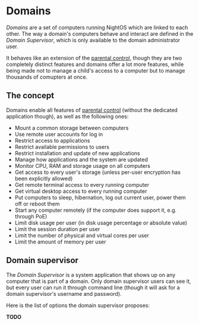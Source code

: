 # Domains

_Domains_ are a set of computers running NightOS which are linked to each other. The way a domain's computers behave and interact are defined in the _Domain Supervisor_, which is only available to the domain administrator user.

It behaves like an extension of the [parental control](parental-control.md), though they are two completely distinct features and domains offer a lot more features, while being made not to manage a child's access to a computer but to manage thousands of comupters at once.

## The concept

Domains enable all features of [parental control](parental-control.md) (without the dedicated application though), as well as the following ones:

- Mount a common storage between computers
- Use remote user accounts for log in
- Restrict access to applications
- Restrict available permissions to users
- Restrict installation and update of new applications
- Manage how applications and the system are updated
- Monitor CPU, RAM and storage usage on all computers
- Get access to every user's storage (unless per-user encryption has been explicitly allowed)
- Get remote terminal access to every running computer
- Get virtual desktop access to every running computer
- Put computers to sleep, hibernation, log out current user, power them off or reboot them
- Start any computer remotely (if the computer does support it, e.g. through PoE)
- Limit disk usage per user (in disk usage percentage or absolute value)
- Limit the session duration per user
- Limit the number of physical and virtual cores per user
- Limit the amount of memory per user

## Domain supervisor

The _Domain Supervisor_ is a system application that shows up on any computer that is part of a domain. Only domain supervisor users can see it, but every user can run it through command line (though it will ask for a domain supervisor's username and password).

Here is the list of options the domain supervisor proposes:

**TODO**
